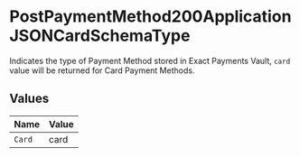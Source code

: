 # PostPaymentMethod200ApplicationJSONCardSchemaType

Indicates the type of Payment Method stored in Exact Payments Vault, `card` value will be returned for Card Payment Methods.


## Values

| Name   | Value  |
| ------ | ------ |
| `Card` | card   |